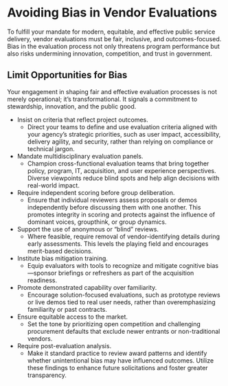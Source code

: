 # Avoiding Bias in Vendor Evaluations

To fulfill your mandate for modern, equitable, and effective public service delivery, vendor evaluations must be fair, inclusive, and outcomes-focused. Bias in the evaluation process not only threatens program performance but also risks undermining innovation, competition, and trust in government. 

## Limit Opportunities for Bias

Your engagement in shaping fair and effective evaluation processes is not merely operational; it’s transformational. It signals a commitment to stewardship, innovation, and the public good. 

* Insist on criteria that reflect project outcomes.  
  * Direct your teams to define and use evaluation criteria aligned with your agency’s strategic priorities, such as user impact, accessibility, delivery agility, and security, rather than relying on compliance or technical jargon.  
* Mandate multidisciplinary evaluation panels.  
  * Champion cross-functional evaluation teams that bring together policy, program, IT, acquisition, and user experience perspectives. Diverse viewpoints reduce blind spots and help align decisions with real-world impact.  
* Require independent scoring before group deliberation.  
  * Ensure that individual reviewers assess proposals or demos independently before discussing them with one another. This promotes integrity in scoring and protects against the influence of dominant voices, groupthink, or group dynamics.  
* Support the use of anonymous or “blind” reviews.  
  * Where feasible, require removal of vendor-identifying details during early assessments. This levels the playing field and encourages merit-based decisions.  
* Institute bias mitigation training.  
  * Equip evaluators with tools to recognize and mitigate cognitive bias—sponsor briefings or refreshers as part of the acquisition readiness.  
* Promote demonstrated capability over familiarity.  
  * Encourage solution-focused evaluations, such as prototype reviews or live demos tied to real user needs, rather than overemphasizing familiarity or past contracts.   
* Ensure equitable access to the market.  
  * Set the tone by prioritizing open competition and challenging procurement defaults that exclude newer entrants or non-traditional vendors.  
* Require post-evaluation analysis.  
  * Make it standard practice to review award patterns and identify whether unintentional bias may have influenced outcomes. Utilize these findings to enhance future solicitations and foster greater transparency.
